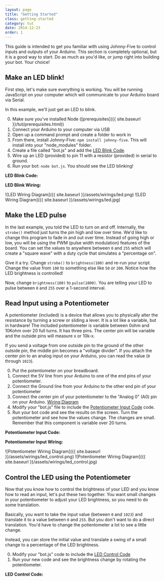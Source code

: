 ```yaml
---
layout: page
title: "Getting Started"
class: getting-started
category: tut
date: 2014-12-23
order: 1
---
```


This guide is intended to get you familiar with using Johnny-Five to control inputs and outputs of your Arduino.  This section is completely optional, but it is a good way to start.  Do as much as you'd like, or jump right into building your bot.  Your choice!

## Make an LED blink!
First step, let's make sure everything is working.  You will be running JavaScript on your computer which will communicate to your Arduino board via Serial.

In this example, we'll just get an LED to blink.

0. Make sure you've installed Node ([prerequisites]({{ site.baseurl }}/tut/prerequisites.html)) 
0. Connect your Arduino to your computer via USB
0. Open up a command prompt and create a folder to work in
0. From there, install Johnny-Five: `npm install johnny-five`.  This will install into your "node_modules" folder.
0. Create a file called "bot.js" and add the [LED Blink Code](#ledblink).
0. Wire up an LED (provided) to pin 11 with a resistor (provided) in serial to ground.
0. Run your bot: `node bot.js`.  You should see the LED blinking!

<a name="ledblink"></a>
**LED Blink Code:**

<script src="http://gist-it.appspot.com/github/BrianGenisio/codemash-nodebots-docs/blob/master/examples/strobe.js"></script>

**LED Blink Wiring:**

![LED Wiring Diagram]({{ site.baseurl }}/assets/wirings/led.png)
![LED Wiring Diagram]({{ site.baseurl }}/assets/wirings/led.jpg) 

## Make the LED pulse
In the last example, you told the LED to turn on and off.  Internally, the `strobe()` method just turns the pin high and low over time.  We'd like to change this program to fade in and out over time.  Instead of going high or low, you will be using the PWM (pulse width modulation) features of the board.  You can set the values to anywhere between `0` and `255` which will create a "square wave" with a duty cycle that simulates a "percentage on".  

Give it a try.  Change `strobe()` to `brightness(100)` and re-run your script.  Change the value from `100` to something else like `50` or `200`.  Notice how the LED brightness is controlled!

Now, change `brightness(100)` to `pulse(1000)`.  You are telling your LED to pulse between `0` and `255` over a 1-second interval.

## Read Input using a Potentiometer
A potentiometer (included) is a device that allows you to physically alter the resistance by turning a screw or sliding a lever.  It is a lot like a variable, but in hardware!  The included potentiometer is variable between 0ohm and 10Kohm over 20 full turns.  It has three pins.  The center pin will be variable and the outside pins will measure x or 10k-x.  

If you send a voltage from one outside pin to the ground of the other outside pin, the middle pin becomes a "voltage divider".  If you attach the center pin to an analog input on your Arduino, you can read the value (`0` through `1023`).

0. Put the potentiometer on your breadboard.
0. Connect the 5V line from your Arduino to one of the end pins of your potentiometer.
0. Connect the Ground line from your Arduino to the other end pin of your potentiometer
0. Connect the center pin of your potentiometer to the "Analog 0" (A0) pin on your Arduino.  [Wiring Diagram](#potinput_wiring)
0. Modify your "bot.js" file to include the [Potentiometer Input Code](#potinput) code.
0. Run your bot code and see the results on the screen.  Turn the potentiometer and see how the values change.  The changes are small.  Remember that this component is variable over 20 turns.

<a name="potinput"></a>
**Potentiometer Input Code:**

<script src="http://gist-it.appspot.com/github/BrianGenisio/codemash-nodebots-docs/blob/master/examples/read-sensor.js"></script>

<a name="potinput_wiring"></a>
**Potentiometer Input Wiring:**

![Potentiometer Wiring Diagram]({{ site.baseurl }}/assets/wirings/led_control.png) 
![Potentiometer Wiring Diagram]({{ site.baseurl }}/assets/wirings/led_control.jpg) 

## Control the LED using the Potentiometer
Now that you know how to control the brightness of your LED and you know how to read an input, let's put these two together.  You want small changes in your potentiometer to adjust your LED brightness, so you need to do some translation.  

Basically, you want to take the input value (between `0` and `1023`) and translate it to a value between `0` and `255`.  But you don't want to do a direct translation.  You'd have to change the potientometer a lot to see a little change.  

Instead, you can store the initial value and translate a swing of a small change to a percentage of the LED brightness.

0. Modify your "bot.js" code to include the [LED Control Code](#led_control)
0. Run your new code and see the brightness change by rotating the potentiometer.

<a name="led_control"></a>
**LED Control Code:**

<script src="http://gist-it.appspot.com/github/BrianGenisio/codemash-nodebots-docs/blob/master/examples/led_control.js"></script>
